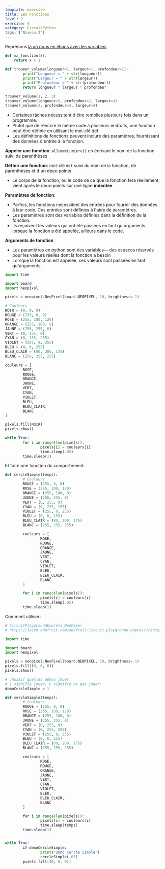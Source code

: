 ```yaml
---
template: exercise
title: Les Fonctions
level: 2
exercise: 4
category: CircuitPython
tags: ['Niveau 2']
---
```


Reprenons [là où nous en étions avec les variables](../L2-E1).

```python
def ma_fonction(x):
    return x + 1

def trouver_volume(longueur=1, largeur=1, profondeur=1):
        print("Longueur = " + str(longueur))
        print("Largeur = " + str(largeur))
        print("Profondeur = " + str(profondeur))
        return longueur * largeur * profondeur

trouver_volume(1, 2, 3)
trouver_volume(longueur=5, profondeur=2, largeur=4)
trouver_volume(2, profondeur=3, largeur=4)
```

- Certaines tâches nécessitent d'être remplies plusieurs fois dans un programme.
- Plutôt que de réécrire le même code à plusieurs endroits, une fonction peut être définie en utilisant le mot-clé def.
- Les définitions de fonctions peuvent inclure des paramètres, fournissant des données d'entrée à la fonction.

**Appeler une fonction**: `allumerLumiere()` en écrivant le nom de la fonction suivi de parenthèses

**Définir une fonction**: mot-clé `def` suivi du nom de la fonction, de parenthèses et d'un deux-points

- Le corps de la fonction, ou le code de ce que la fonction fera réellement, vient après le deux-points sur une ligne **indentée**

**Paramètres de fonction**:

- Parfois, les fonctions nécessitent des entrées pour fournir des données à leur code. Ces entrées sont définies à l'aide de paramètres.
- Les paramètres sont des variables définies dans la définition de la fonction.
- Ils reçoivent les valeurs qui ont été passées en tant qu'arguments lorsque la fonction a été appelée, ailleurs dans le code.

**Arguments de fonction**:

- Les paramètres en python sont des variables— des espaces réservés pour les valeurs réelles dont la fonction a besoin
- Lorsque la fonction est appelée, ces valeurs sont passées en tant qu'arguments.

```python
import time

import board
import neopixel

pixels = neopixel.NeoPixel(board.NEOPIXEL, 10, brightness=.1)

# Couleurs
NOIR = (0, 0, 0)
ROUGE = (255, 0, 0)
ROSE = (255, 100, 120)
ORANGE = (255, 100, 0)
JAUNE = (255, 255, 0)
VERT = (0, 255, 0)
CYAN = (0, 255, 255)
VIOLET = (255, 0, 255)
BLEU = (0, 0, 255)
BLEU_CLAIR = (80, 200, 175)
BLANC = (255, 255, 255)

couleurs = [
        ROSE,
        ROUGE,
        ORANGE,
        JAUNE,
        VERT,
        CYAN,
        VIOLET,
        BLEU,
        BLEU_CLAIR,
        BLANC
]

pixels.fill(NOIR)
pixels.show()

while True:
        for i in range(len(pixels)):
                pixels[i] = couleurs[i]
                time.sleep(.05)
        time.sleep(1)

```

Et faire une fonction du comportement:

```python
def cercleSimple(temps):
        # Couleurs
        ROUGE = (255, 0, 0)
        ROSE = (255, 100, 120)
        ORANGE = (255, 100, 0)
        JAUNE = (255, 255, 0)
        VERT = (0, 255, 0)
        CYAN = (0, 255, 255)
        VIOLET = (255, 0, 255)
        BLEU = (0, 0, 255)
        BLEU_CLAIR = (80, 200, 175)
        BLANC = (255, 255, 255)

        couleurs = [
                ROSE,
                ROUGE,
                ORANGE,
                JAUNE,
                VERT,
                CYAN,
                VIOLET,
                BLEU,
                BLEU_CLAIR,
                BLANC
        ]

        for i in range(len(pixels)):
                pixels[i] = couleurs[i]
                time.sleep(.05)
        time.sleep(1)
```

Comment utiliser:

```python
# CircuitPlaygroundExpress_NeoPixel
# https://learn.adafruit.com/adafruit-circuit-playground-express/circuitpython-neopixel

import time

import board
import neopixel

pixels = neopixel.NeoPixel(board.NEOPIXEL, 10, brightness=.1)
pixels.fill((0, 0, 0))
pixels.show()

# choisir quelles démos jouer
# 1 signifie jouer, 0 signifie ne pas jouer!
demoCercleSimple = 1

def cercleSimple(temps):
        # Couleurs
        ROUGE = (255, 0, 0)
        ROSE = (255, 100, 120)
        ORANGE = (255, 100, 0)
        JAUNE = (255, 255, 0)
        VERT = (0, 255, 0)
        CYAN = (0, 255, 255)
        VIOLET = (255, 0, 255)
        BLEU = (0, 0, 255)
        BLEU_CLAIR = (80, 200, 175)
        BLANC = (255, 255, 255)

        couleurs = [
                ROSE,
                ROUGE,
                ORANGE,
                JAUNE,
                VERT,
                CYAN,
                VIOLET,
                BLEU,
                BLEU_CLAIR,
                BLANC
        ]

        for i in range(len(pixels)):
                pixels[i] = couleurs[i]
                time.sleep(temps)
        time.sleep(1)


while True:
        if demoCercleSimple:
                print('Démo Cercle Simple')
                cercleSimple(.05)
        pixels.fill((0, 0, 0))
```
